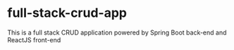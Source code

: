 # full-stack-crud-app
This is a full stack CRUD application powered by Spring Boot back-end and ReactJS front-end 
